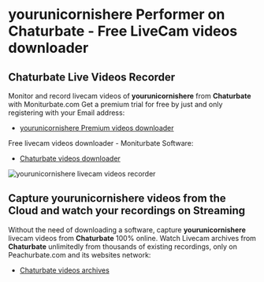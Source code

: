 # yourunicornishere Performer on Chaturbate - Free LiveCam videos downloader

## Chaturbate Live Videos Recorder

Monitor and record livecam videos of **yourunicornishere** from **Chaturbate** with Moniturbate.com
Get a premium trial for free by just and only registering with your Email address:
* [yourunicornishere Premium videos downloader](https://moniturbate.com/request-demo-licence-key.html)

Free livecam videos downloader - Moniturbate Software:
* [Chaturbate videos downloader](https://moniturbate.com/moniturbate-download-software.html)

![yourunicornishere livecam videos recorder](https://peachurnet.com/templates/moniturbate-software.png)


## Capture yourunicornishere videos from the Cloud and watch your recordings on Streaming

Without the need of downloading a software, capture **yourunicornishere** livecam videos from **Chaturbate** 100% online.
Watch Livecam archives from **Chaturbate** unlimitedly from thousands of existing recordings, only on Peachurbate.com and its websites network:
* [Chaturbate videos archives](https://peachurnet.com/)